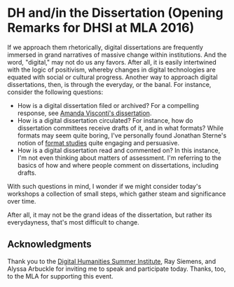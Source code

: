 # DH and/in the Dissertation (Opening Remarks for DHSI at MLA 2016)

If we approach them rhetorically, digital dissertations are frequently immersed in grand narratives of massive change within institutions. And the word, "digital," may not do us any favors. After all, it is easily intertwined with the logic of positivism, whereby changes in digital technologies are equated with social or cultural progress. Another way to approach digital dissertations, then, is through the everyday, or the banal. For instance, consider the following questions: 

* How is a digital dissertation filed or archived? For a compelling response, see [Amanda Visconti's dissertation](https://github.com/amandavisconti/infinite-ulysses-dissertation).
* How is a digital dissertation circulated? For instance, how do dissertation committees receive drafts of it, and in what formats? While formats may seem quite boring, I've personally found Jonathan Sterne's notion of [format studies](https://www.dukeupress.edu/mp3) quite engaging and persuasive.  
* How is a digital dissertation read and commented on? In this instance, I'm not even thinking about matters of assessment. I'm referring to the basics of how and where people comment on dissertations, including drafts.

With such questions in mind, I wonder if we might consider today's workshops a collection of small steps, which gather steam and significance over time. 

After all, it may not be the grand ideas of the dissertation, but rather its everydayness, that's most difficult to change.  

## Acknowledgments 

Thank you to the [Digital Humanities Summer Institute](http://dhsi.org/), Ray Siemens, and Alyssa Arbuckle for inviting me to speak and participate today. Thanks, too, to the MLA for supporting this event.  

